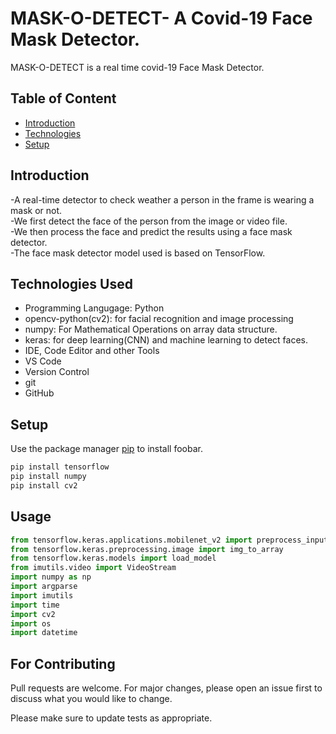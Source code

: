 # MASK-O-DETECT- A Covid-19 Face Mask Detector.

MASK-O-DETECT is a real time covid-19 Face Mask Detector.

## Table of Content

 - [Introduction](https://github.com/jiyauppal/face-mask-detector#Introduction)
 - [Technologies](https://github.com/jiyauppal/face-mask-detector#Technologies)
 - [Setup](https://github.com/jiyauppal/face-mask-detector#Setup)

## Introduction
-A real-time detector to check weather a person in the frame is wearing a mask or
not.</br>
-We first detect the face of the person from the image or video file.</br>
-We then process the face and predict the results using a face mask detector.</br> 
-The face mask detector model used is based on TensorFlow.</br>

## Technologies Used
- Programming Langugage: Python
- opencv-python(cv2): for facial recognition and image processing
- numpy: For Mathematical Operations on array data structure.
- keras: for deep learning(CNN) and machine learning to detect faces.
- IDE, Code Editor and other Tools
- VS Code
- Version Control
- git
- GitHub
## Setup

Use the package manager [pip](https://pip.pypa.io/en/stable/) to install foobar.

```bash
pip install tensorflow
pip install numpy
pip install cv2
```

## Usage

```python
from tensorflow.keras.applications.mobilenet_v2 import preprocess_input
from tensorflow.keras.preprocessing.image import img_to_array
from tensorflow.keras.models import load_model
from imutils.video import VideoStream
import numpy as np
import argparse
import imutils
import time
import cv2
import os
import datetime
```

## For Contributing
Pull requests are welcome. For major changes, please open an issue first to discuss what you would like to change.

Please make sure to update tests as appropriate.

